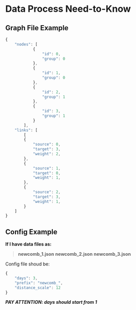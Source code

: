 # Data Process Need-to-Know

## Graph File Example

```javascript
{
    "nodes": [
            {
                "id": 0,
                "group": 0
            },
            {
                "id": 1,
                "group": 0
            },
            {
                "id": 2,
                "group": 1
            },
            {
                "id": 3,
                "group": 1
            }
        ],
    "links": [
        [
        {
            "source": 0,
            "target": 3,
            "weight": 2,
        },
        {
            "source": 1,
            "target": 0,
            "weight": 1,
        },
        {
            "source": 2,
            "target": 3,
            "weight": 1,
        }
    ]
}
```

## Config Example

**If I have data files as:**

> **newcomb_1.json**
> **newcomb_2.json**
> **newcomb_3.json**

Config file shoud be:

```javascript
{
    "days": 3,
    "prefix": "newcomb_",
    "distance_scale": 12
}
```

***PAY ATTENTION: days should start from 1***

